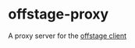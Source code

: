 # offstage-proxy

A proxy server for the [offstage client](https://github.com/r-ilagan/movie-review)
